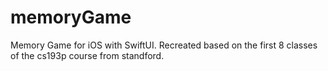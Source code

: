 # memoryGame

Memory Game for iOS with SwiftUI. Recreated based on the first 8 classes of the cs193p course from standford.
